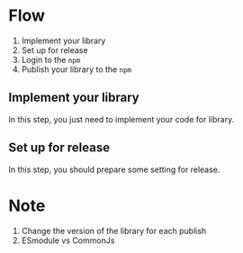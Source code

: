 # Flow
1. Implement your library
2. Set up for release
3. Login to the `npm`
4. Publish your library to the `npm`
## Implement your library
In this step, you just need to implement your code for library.
## Set up for release
In this step, you should prepare some setting for release.

# Note
1. Change the version of the library for each publish
2. ESmodule vs CommonJs
